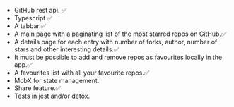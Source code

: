 - GitHub rest api. ✅
- Typescript ✅
- A tabbar.✅
- A main page with a paginating list of the most starred repos on GitHub.✅
- A details page for each entry with number of forks, author, number of stars and other interesting details.✅
- It must be possible to add and remove repos as favourites locally in the app.✅
- A favourites list with all your favourite repos.✅
- MobX for state management.
- Share feature.✅
- Tests in jest and/or detox.
